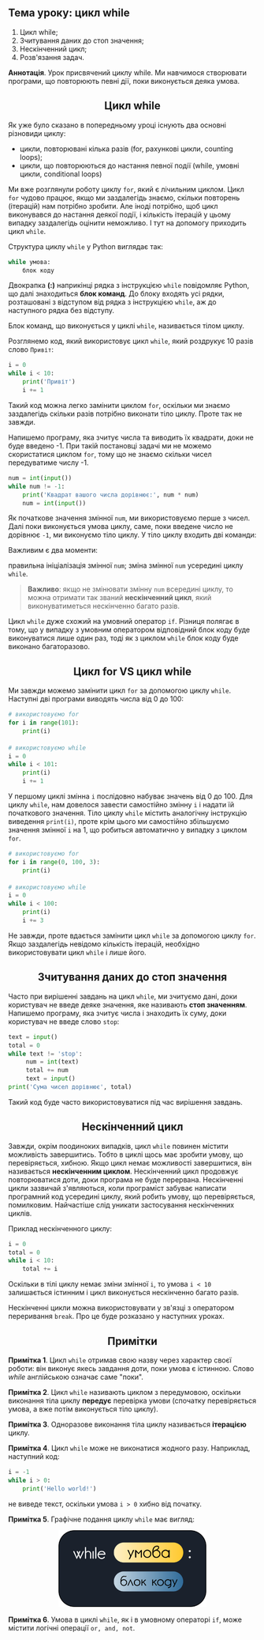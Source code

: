 ## Тема уроку: цикл while

1. Цикл while;
2. Зчитування даних до стоп значення;
3. Нескінченний цикл;
4. Розв'язання задач.

**Аннотація**. Урок присвячений циклу while. Ми навчимося створювати програми, що повторюють певні дії, поки виконується деяка умова.

<h2 align="center"><b>Цикл while</b></h2>

Як уже було сказано в попередньому уроці існують два основні різновиди циклу:

* цикли, повторювані кілька разів (for, рахункові цикли, counting loops);
* цикли, що повторюються до настання певної події (while, умовні цикли, conditional loops)

Ми вже розглянули роботу циклу `for`, який є лічильним циклом. Цикл `for` чудово працює, якщо ми заздалегідь знаємо, скільки повторень (ітерацій) нам потрібно зробити. Але іноді потрібно, щоб цикл виконувався до настання деякої події, і кількість ітерацій у цьому випадку заздалегідь оцінити неможливо. І тут на допомогу приходить цикл `while`.

Структура циклу `while` у Python виглядає так:

```python
while умова:
    блок коду
```

Двокрапка **(:)** наприкінці рядка з інструкцією `while` повідомляє Python, що далі знаходиться **блок команд**. До блоку входять усі рядки, розташовані з відступом від рядка з інструкцією `while`, аж до наступного рядка без відступу.

Блок команд, що виконується у циклі `while`, називається тілом циклу.

Розглянемо код, який використовує цикл `while`, який роздрукує 10 разів слово `Привіт`:

```python
i = 0
while i < 10:
    print('Привіт')
    i += 1
```

Такий код можна легко замінити циклом `for`, оскільки ми знаємо заздалегідь скільки разів потрібно виконати тіло циклу. Проте так не завжди.

Напишемо програму, яка зчитує числа та виводить їх квадрати, доки не буде введено -1. При такій постановці задачі ми не можемо скористатися циклом `for`, тому що не знаємо скільки чисел передуватиме числу -1.

```python
num = int(input())
while num != -1:
    print('Квадрат вашого числа дорівнює:', num * num)
    num = int(input())
```

Як початкове значення змінної `num`, ми використовуємо перше з чисел. Далі поки виконується умова циклу, саме, поки введене число не дорівнює `-1`, ми виконуємо тіло циклу. У тіло циклу входить дві команди:

Важливим є два моменти:

правильна ініціалізація змінної `num`;
зміна змінної `num` усередині циклу `while`.

> **Важливо**: якщо не змінювати змінну `num` всередині циклу, то можна отримати так званий **нескінченний цикл**, який виконуватиметься нескінченно багато разів.

Цикл `while` дуже схожий на умовний оператор `if`. Різниця полягає в тому, що у випадку з умовним оператором відповідний блок коду буде виконуватися лише один раз, тоді як з циклом `while` блок коду буде виконано багаторазово.

<h2 align="center"><b>Цикл for VS цикл while</b></h2>

Ми завжди можемо замінити цикл `for` за допомогою циклу `while`. Наступні дві програми виводять числа від 0 до 100:

```python
# використовуємо for
for i in range(101):
    print(i)

# використовуємо while
i = 0
while i < 101:
    print(i)
    i += 1
```

У першому циклі змінна `i` послідовно набуває значень від 0 до 100. Для циклу `while`, нам довелося завести самостійно змінну `i` і надати їй початкового значення. Тіло циклу `while` містить аналогічну інструкцію виведення `print(i)`, проте крім цього ми самостійно збільшуємо значення змінної `i` на 1, що робиться автоматично у випадку з циклом `for`.

```python
# використовуємо for
for i in range(0, 100, 3):
    print(i)

# використовуємо while
i = 0
while i < 100:
    print(i)
    i += 3
```

Не завжди, проте вдається замінити цикл `while` за допомогою циклу `for`. Якщо заздалегідь невідомо кількість ітерацій, необхідно використовувати цикл `while` і лише його.

<h2 align="center"><b>Зчитування даних до стоп значення</b></h2>

Часто при вирішенні завдань на цикл `while`, ми зчитуємо дані, доки користувач не введе деяке значення, яке називають **стоп значенням**. Напишемо програму, яка зчитує числа і знаходить їх суму, доки користувач не введе слово `stop`:

```python
text = input()
total = 0
while text != 'stop':
     num = int(text)
     total += num
     text = input()
print('Сума чисел дорівнює', total)
```

Такий код буде часто використовуватися під час вирішення завдань.

<h2 align="center"><b>Нескінченний цикл</b></h2>

Завжди, окрім поодиноких випадків, цикл `while` повинен містити можливість завершитись. Тобто в циклі щось має зробити умову, що перевіряється, хибною. Якщо цикл немає можливості завершитися, він називається **нескінченним циклом**. Нескінченний цикл продовжує повторюватися доти, доки програма не буде перервана. Нескінченні цикли зазвичай з'являються, коли програміст забуває написати програмний код усередині циклу, який робить умову, що перевіряється, помилковим. Найчастіше слід уникати застосування нескінченних циклів.

Приклад нескінченного циклу:

```python
i = 0
total = 0
while i < 10:
    total += i
```

Оскільки в тілі циклу немає зміни змінної `i`, то умова `i < 10` залишається істинним і цикл виконується нескінченно багато разів.

Нескінченні цикли можна використовувати у зв'язці з оператором переривання `break`. Про це буде розказано у наступних уроках.

<h2 align="center"><b>Примітки</b></h2>

**Примітка 1**. Цикл `while` отримав свою назву через характер своєї роботи: він виконує якесь завдання доти, поки умова є істинною. Слово *while* англійською означає саме "поки".

**Примітка 2**. Цикл `while` називають циклом з передумовою, оскільки виконання тіла циклу **передує** перевірка умови (спочатку перевіряється умова, а вже потім виконується тіло циклу).

**Примітка 3**. Одноразове виконання тіла циклу називається **ітерацією** циклу.

**Примітка 4**. Цикл `while` може не виконатися жодного разу. Наприклад, наступний код:

```python
i = -1
while i > 0:
    print('Hello world!')
```

не виведе текст, оскільки умова `i > 0` хибно від початку.

**Примітка 5**. Графічне подання циклу `while` має вигляд:

<div align="center"><img src="https://raw.githubusercontent.com/steamcentre/python_book/main/img/07.png" width="300"></div>

**Примітка 6**. Умова в циклі `while`, як і в умовному операторі `if`, може містити логічні операції `or, and, not`.
